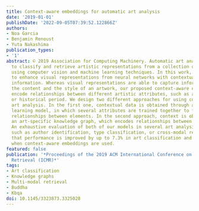 ```yaml
---
title: Context-aware embeddings for automatic art analysis
date: '2019-01-01'
publishDate: '2022-09-05T07:39:52.122866Z'
authors:
- Noa Garcia
- Benjamin Renoust
- Yuta Nakashima
publication_types:
- '1'
abstract: © 2019 Association for Computing Machinery. Automatic art analysis aims
  to classify and retrieve artistic representations from a collection of images by
  using computer vision and machine learning techniques. In this work, we propose
  to enhance visual representations from neural networks with contextual artistic
  information. Whereas visual representations are able to capture information about
  the content and the style of an artwork, our proposed context-aware embeddings additionally
  encode relationships between different artistic attributes, such as author, school,
  or historical period. We design two different approaches for using context in automatic
  art analysis. In the first one, contextual data is obtained through a multi-task
  learning model, in which several attributes are trained together to find visual
  relationships between elements. In the second approach, context is obtained through
  an art-specific knowledge graph, which encodes relationships between artistic attributes.
  An exhaustive evaluation of both of our models in several art analysis problems,
  such as author identification, type classification, or cross-modal retrieval, show
  that performance is improved by up to 7.3% in art classification and 37.24% in retrieval
  when context-aware embeddings are used.
featured: false
publication: '*Proceedings of the 2019 ACM International Conference on Multimedia
  Retrieval (ICMR)*'
tags:
- Art classification
- Knowledge graphs
- Multi-modal retrieval
- Buddha
- Kbqa
doi: 10.1145/3323873.3325028
---
```


